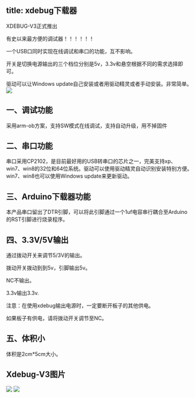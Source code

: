 title: xdebug下载器
---
XDEBUG-V3正式推出

有史以来最方便的调试器！！！！！！

一个USB口同时实现在线调试和串口的功能，互不影响。

开关是切换电源输出的三个档位分别是5v，3.3v和悬空根据不同的需求选择即可。

驱动可以让Windows update自己安装或者用驱动精灵或者手动安装。非常简单。
![](http://p1.bpimg.com/567571/c87caa0d41bf5a5f.jpg)
## 一、调试功能
采用arm-ob方案，支持SW模式在线调试，支持自动升级，用不掉固件
## 二、串口功能
串口采用CP2102，是目前最好用的USB转串口的芯片之一，完美支持xp、win7、win8的32位和64位系统。驱动可以使用驱动精灵自动识别安装特别方便。win7、win8也可以使用Windows update来更新驱动。
## 三、Arduino下载器功能
本产品串口留出了DTR引脚，可以将此引脚通过一个1uf电容串行耦合至Arduino的RST引脚进行烧录程序。
## 四、3.3V/5V输出
通过拨动开关来调节5/3V的输出。

   拨动开关拨动到到5v，引脚输出5v。

   NC不输出。

   3.3v输出3.3v.

注意：在使用xdebug输出电源时，一定要断开板子的其他供电。

如果板子有供电，请将拨动开关调节至NC。
## 五、体积小
体积是2cm*5cm大小。
## Xdebug-V3图片
![](http://p1.bqimg.com/567571/d539bd7c65b2ad9e.jpg)
![](http://i1.piimg.com/567571/af41454edec382c8.png)
